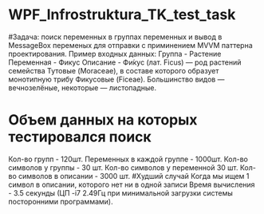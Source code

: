 # WPF_Infrostruktura_TK_test_task
#Задача: поиск переменных в группах переменных и вывод в MessageBox переменых для отправки с приминением MVVM паттерна проектирования.
Пример входных данных:
Группа - Растение
Переменная - Фикус
Описание - Фи́кус (лат. Ficus) — род растений семейства Тутовые (Moraceae), в составе которого образует монотипную трибу Фикусовые (Ficeae). Большинство видов — вечнозелёные, некоторые — листопадные.
# Объем данных на которых тестировался поиск
Кол-во групп - 120шт.
Переменных в каждой группе - 1000шт.
Кол-во символов у группы - 30 шт.
Кол-во символов у переменной 30 шт.
Кол-во символов в описании - 3000 шт.
#Худший случай 
Когда мы ищем 1 символ в описании, которого нет ни в одной записи
Время вычисления - 3.5 секунды (ЦП -i7 2.49Гц при минимальной загрузки системы посторонними программами).

